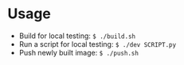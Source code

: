 # Usage

- Build for local testing: `$ ./build.sh`
- Run a script for local testing: `$ ./dev SCRIPT.py`
- Push newly built image: `$ ./push.sh`
